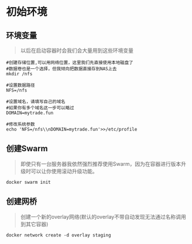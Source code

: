 # 初始环境



## 环境变量

> 以后在启动容器时会我们会大量用到这些环境变量

```text
#创建存储位置,可以用网络位置，这里我们先直接使用本地磁盘了
#数据卷也是一个选择，但我倾向把数据直接存到NAS上去
mkdir /nfs

#设置数据路径
NFS=/nfs

#设置域名，请填写自己的域名
#如果你有多个域名这一步可以略过
DOMAIN=mytrade.fun

#修改系统参数
echo 'NFS=/nfs\\nDOMAIN=mytrade.fun'>>/etc/profile
```

## 创建Swarm

> 即使只有一台服务器我依然强烈推荐使用Swarm，因为在容器进行版本升级时可以让你使用滚动升级功能。

```text
docker swarm init
```

## 创建网桥

> 创建一个新的overlay网络\(默认的overlay不带自动发现无法通过名称调用到其它容器\)

```text
docker network create -d overlay staging
```

